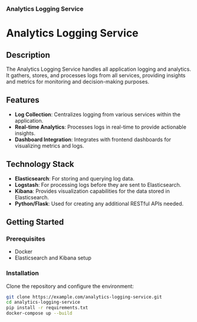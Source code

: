 
### Analytics Logging Service

# Analytics Logging Service

## Description

The Analytics Logging Service handles all application logging and analytics. It gathers, stores, and processes logs from all services, providing insights and metrics for monitoring and decision-making purposes.

## Features

- **Log Collection**: Centralizes logging from various services within the application.
- **Real-time Analytics**: Processes logs in real-time to provide actionable insights.
- **Dashboard Integration**: Integrates with frontend dashboards for visualizing metrics and logs.

## Technology Stack

- **Elasticsearch**: For storing and querying log data.
- **Logstash**: For processing logs before they are sent to Elasticsearch.
- **Kibana**: Provides visualization capabilities for the data stored in Elasticsearch.
- **Python/Flask**: Used for creating any additional RESTful APIs needed.

## Getting Started

### Prerequisites

- Docker
- Elasticsearch and Kibana setup

### Installation

Clone the repository and configure the environment:

```bash
git clone https://example.com/analytics-logging-service.git
cd analytics-logging-service
pip install -r requirements.txt
docker-compose up --build
